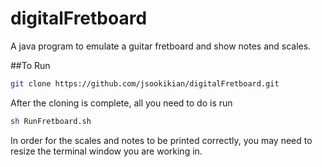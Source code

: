 # digitalFretboard
A java program to emulate a guitar fretboard and show notes and scales.

##To Run
``` bash
git clone https://github.com/jsookikian/digitalFretboard.git
```

After the cloning is complete, all you need to do is run 
```bash
sh RunFretboard.sh
```
In order for the scales and notes to be printed correctly, you may need to resize the terminal window you are working in.

